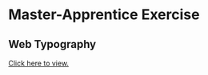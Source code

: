 # Master-Apprentice Exercise
## Web Typography

[Click here to view.](https://williamipark.github.io/IXD302/Master-Apprentice-Typography/)
